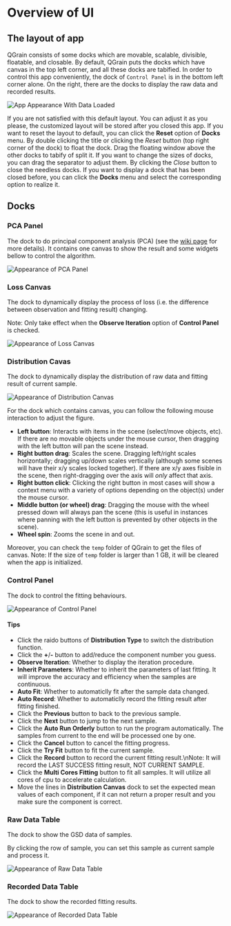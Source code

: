 # Overview of UI

## The layout of app

QGrain consists of some docks which are movable, scalable, divisible, floatable, and closable. By default, QGrain puts the docks which have canvas in the top left corner, and all these docks are tabified. In order to control this app conveniently, the dock of `Control Panel` is in the bottom left corner alone. On the right, there are the docks to display the raw data and recorded results.

![App Appearance With Data Loaded](../figures/app_appearance_with_data_loaded.png)

If you are not satisfied with this default layout. You can adjust it as you please, the customized layout will be stored after you closed this app. If you want to reset the layout to default, you can click the **Reset** option of **Docks** menu. By double clicking the title or clicking the *Reset* button (top right corner of the dock) to float the dock. Drag the floating window above the other docks to tabify of split it. If you want to change the sizes of docks, you can drag the separator to adjust them. By clicking the *Close* button to close the needless docks. If you want to display a dock that has been closed before, you can click the **Docks** menu and select the corresponding option to realize it.

## Docks

### PCA Panel

The dock to do principal component analysis (PCA) (see the [wiki page](https://en.wikipedia.org/wiki/Principal_component_analysis) for more details). It contains one canvas to show the result and some widgets bellow to control the algorithm.

![Appearance of PCA Panel](../figures/pca_panel.png)

### Loss Canvas

The dock to dynamically display the process of loss (i.e. the difference between observation and fitting result) changing.

Note: Only take effect when the **Observe Iteration** option of **Control Panel** is checked.

![Appearance of Loss Canvas](../figures/loss_canvas.png)

### Distribution Cavas

The dock to dynamically display the distribution of raw data and fitting result of current sample.

![Appearance of Distribution Canvas](../figures/distribution_canvas.png)

For the dock which contains canvas, you can follow the following mouse interaction to adjust the figure.

* **Left button**: Interacts with items in the scene (select/move objects, etc). If there are no movable objects under the mouse cursor, then dragging with the left button will pan the scene instead.
* **Right button drag**: Scales the scene. Dragging left/right scales horizontally; dragging up/down scales vertically (although some scenes will have their x/y scales locked together). If there are x/y axes fisible in the scene, then right-dragging over the axis will _only_ affect that axis.
* **Right button click**: Clicking the right button in most cases will show a context menu with a variety of options depending on the object(s) under the mouse cursor.
* **Middle button (or wheel) drag**: Dragging the mouse with the wheel pressed down will always pan the scene (this is useful in instances where panning with the left button is prevented by other objects in the scene).
* **Wheel spin**: Zooms the scene in and out.

Moreover, you can check the `temp` folder of QGrain to get the files of canvas.
Note: If the size of `temp` folder is larger than 1 GB, it will be cleared when the app is initialized.

### Control Panel

The dock to control the fitting behaviours.

![Appearance of Control Panel](../figures/control_panel.png)

#### Tips

* Click the raido buttons of **Distribution Type** to switch the distribution function.
* Click the **+**/**-** button to add/reduce the component number you guess.
* **Observe Iteration**: Whether to display the iteration procedure.
* **Inherit Parameters**: Whether to inherit the parameters of last fitting. It will improve the accuracy and efficiency when the samples are continuous.
* **Auto Fit**: Whether to automaticlly fit after the sample data changed.
* **Auto Record**: Whether to automaticlly record the fitting result after fitting finished.
* Click the **Previous** button to back to the previous sample.
* Click the **Next** button to jump to the next sample.
* Click the **Auto Run Orderly** button to run the program automatically. The samples from current to the end will be processed one by one.
* Click the **Cancel** button to cancel the fitting progress.
* Click the **Try Fit** button to fit the current sample.
* Click the **Record** button to record the current fitting result.\nNote: It will record the LAST SUCCESS fitting result, NOT CURRENT SAMPLE.
* Click the **Multi Cores Fitting** button to fit all samples. It will utilize all cores of cpu to accelerate calculation.
* Move the lines in **Distribution Canvas** dock to set the expected mean values of each component, if it can not return a proper result and you make sure the component is correct.

### Raw Data Table

The dock to show the GSD data of samples.

By clicking the row of sample, you can set this sample as current sample and process it.

![Appearance of Raw Data Table](../figures/raw_data_table.png)

### Recorded Data Table

The dock to show the recorded fitting results.

![Appearance of Recorded Data Table](../figures/recorded_data_table.png)

